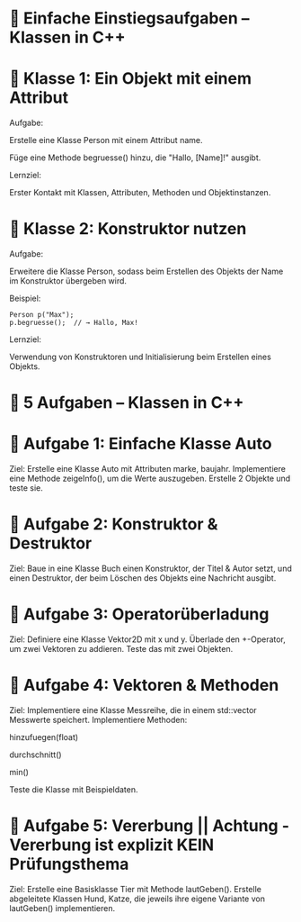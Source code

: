 # 🧱 Einfache Einstiegsaufgaben – Klassen in C++

# 🧩 Klasse 1: Ein Objekt mit einem Attribut

Aufgabe:

Erstelle eine Klasse Person mit einem Attribut name.

Füge eine Methode begruesse() hinzu, die "Hallo, [Name]!" ausgibt.

Lernziel:

Erster Kontakt mit Klassen, Attributen, Methoden und Objektinstanzen.

# 🧩 Klasse 2: Konstruktor nutzen

Aufgabe:

Erweitere die Klasse Person, sodass beim Erstellen des Objekts der Name im Konstruktor übergeben wird.

Beispiel:

```
Person p("Max");
p.begruesse();  // → Hallo, Max!
```

Lernziel:

Verwendung von Konstruktoren und Initialisierung beim Erstellen eines Objekts.


# 🧱 5 Aufgaben – Klassen in C++

# 🧩 Aufgabe 1: Einfache Klasse Auto

Ziel: Erstelle eine Klasse Auto mit Attributen marke, baujahr. Implementiere eine Methode zeigeInfo(), um die Werte auszugeben. Erstelle 2 Objekte und teste sie.

# 🧩 Aufgabe 2: Konstruktor & Destruktor

Ziel: Baue in eine Klasse Buch einen Konstruktor, der Titel & Autor setzt, und einen Destruktor, der beim Löschen des Objekts eine Nachricht ausgibt.

# 🧩 Aufgabe 3: Operatorüberladung

Ziel: Definiere eine Klasse Vektor2D mit x und y. Überlade den +-Operator, um zwei Vektoren zu addieren. Teste das mit zwei Objekten.

# 🧩 Aufgabe 4: Vektoren & Methoden

Ziel: Implementiere eine Klasse Messreihe, die in einem std::vector<float> Messwerte speichert. Implementiere Methoden:

hinzufuegen(float)

durchschnitt()

min()

Teste die Klasse mit Beispieldaten.

# 🧩 Aufgabe 5: Vererbung  || Achtung - Vererbung ist explizit KEIN Prüfungsthema

Ziel: Erstelle eine Basisklasse Tier mit Methode lautGeben(). Erstelle abgeleitete Klassen Hund, Katze, die jeweils ihre eigene Variante von lautGeben() implementieren.
